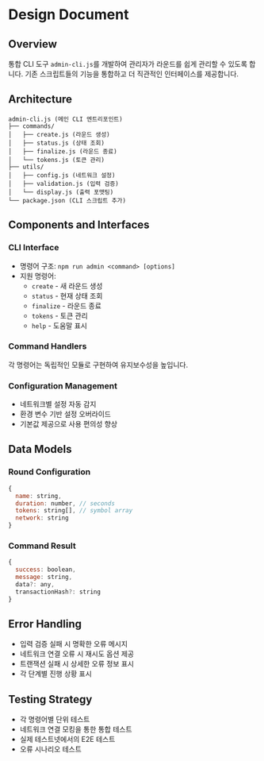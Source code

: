 # Design Document

## Overview

통합 CLI 도구 `admin-cli.js`를 개발하여 관리자가 라운드를 쉽게 관리할 수 있도록 합니다. 기존 스크립트들의 기능을 통합하고 더 직관적인 인터페이스를 제공합니다.

## Architecture

```
admin-cli.js (메인 CLI 엔트리포인트)
├── commands/
│   ├── create.js (라운드 생성)
│   ├── status.js (상태 조회)
│   ├── finalize.js (라운드 종료)
│   └── tokens.js (토큰 관리)
├── utils/
│   ├── config.js (네트워크 설정)
│   ├── validation.js (입력 검증)
│   └── display.js (출력 포맷팅)
└── package.json (CLI 스크립트 추가)
```

## Components and Interfaces

### CLI Interface
- 명령어 구조: `npm run admin <command> [options]`
- 지원 명령어:
  - `create` - 새 라운드 생성
  - `status` - 현재 상태 조회
  - `finalize` - 라운드 종료
  - `tokens` - 토큰 관리
  - `help` - 도움말 표시

### Command Handlers
각 명령어는 독립적인 모듈로 구현하여 유지보수성을 높입니다.

### Configuration Management
- 네트워크별 설정 자동 감지
- 환경 변수 기반 설정 오버라이드
- 기본값 제공으로 사용 편의성 향상

## Data Models

### Round Configuration
```javascript
{
  name: string,
  duration: number, // seconds
  tokens: string[], // symbol array
  network: string
}
```

### Command Result
```javascript
{
  success: boolean,
  message: string,
  data?: any,
  transactionHash?: string
}
```

## Error Handling

- 입력 검증 실패 시 명확한 오류 메시지
- 네트워크 연결 오류 시 재시도 옵션 제공
- 트랜잭션 실패 시 상세한 오류 정보 표시
- 각 단계별 진행 상황 표시

## Testing Strategy

- 각 명령어별 단위 테스트
- 네트워크 연결 모킹을 통한 통합 테스트
- 실제 테스트넷에서의 E2E 테스트
- 오류 시나리오 테스트